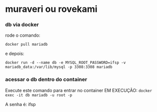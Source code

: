 # muraveri ou rovekami

### db via docker
rode o comando:
```
docker pull mariadb
```
e depois:
```
docker run -d --name db -e MYSQL_ROOT_PASSWORD=ifsp -v mariadb_data:/var/lib/mysql -p 3308:3308 mariadb
```

### acessar o db dentro do container
Execute este comando para entrar no container EM EXECUÇÃO:
```docker exec -it db mariadb -u root -p```

A senha é: ifsp
